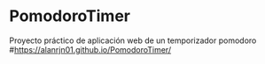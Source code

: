 # PomodoroTimer
Proyecto práctico de aplicación web de un temporizador pomodoro  
#https://alanrjn01.github.io/PomodoroTimer/
